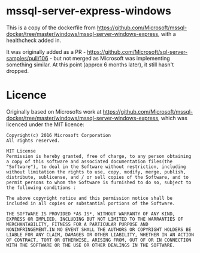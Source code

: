 # mssql-server-express-windows

This is a copy of the dockerfile from https://github.com/Microsoft/mssql-docker/tree/master/windows/mssql-server-windows-express, with a healthcheck added in.

It was originally added as a PR - https://github.com/Microsoft/sql-server-samples/pull/106 - but not merged as Microsoft was implementing something similar. At this point (approx 6 months later), it still hasn't dropped.

# Licence

Originally based on Microsofts work at https://github.com/Microsoft/mssql-docker/tree/master/windows/mssql-server-windows-express, which was licenced under the MIT licence:

```
Copyright(c) 2016 Microsoft Corporation
All rights reserved.

MIT License
Permission is hereby granted, free of charge, to any person obtaining a copy of this software and associated documentation files(the "Software"), to deal in the Software without restriction, including without limitation the rights to use, copy, modify, merge, publish, distribute, sublicense, and / or sell copies of the Software, and to permit persons to whom the Software is furnished to do so, subject to the following conditions :

The above copyright notice and this permission notice shall be included in all copies or substantial portions of the Software.

THE SOFTWARE IS PROVIDED *AS IS*, WITHOUT WARRANTY OF ANY KIND, EXPRESS OR IMPLIED, INCLUDING BUT NOT LIMITED TO THE WARRANTIES OF MERCHANTABILITY, FITNESS FOR A PARTICULAR PURPOSE AND NONINFRINGEMENT.IN NO EVENT SHALL THE AUTHORS OR COPYRIGHT HOLDERS BE LIABLE FOR ANY CLAIM, DAMAGES OR OTHER LIABILITY, WHETHER IN AN ACTION OF CONTRACT, TORT OR OTHERWISE, ARISING FROM, OUT OF OR IN CONNECTION WITH THE SOFTWARE OR THE USE OR OTHER DEALINGS IN THE SOFTWARE.
```

